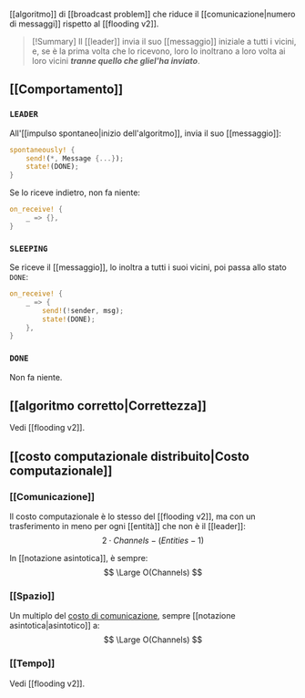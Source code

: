 [[algoritmo]] di [[broadcast problem]] che riduce il [[comunicazione|numero di messaggi]] rispetto al [[flooding v2]].

> [!Summary]
>  Il [[leader]] invia il suo [[messaggio]] iniziale a tutti i vicini, e, se è la prima volta che lo ricevono, loro lo inoltrano a loro volta ai loro vicini ***tranne quello che gliel'ha inviato***.

## [[Comportamento]]

### `LEADER`

All'[[impulso spontaneo|inizio dell'algoritmo]], invia il suo [[messaggio]]:
```rust
spontaneously! {
	send!(*, Message {...});
	state!(DONE);
}
```

Se lo riceve indietro, non fa niente:
```rust
on_receive! {
	_ => {},
}
```

### `SLEEPING`

Se riceve il [[messaggio]], lo inoltra a tutti i suoi vicini, poi passa allo stato `DONE`:
```rust
on_receive! {
	_ => {
		send!(!sender, msg);
		state!(DONE);
	},
}
```

### `DONE`

Non fa niente.

## [[algoritmo corretto|Correttezza]]

Vedi [[flooding v2]].

## [[costo computazionale distribuito|Costo computazionale]]

### [[Comunicazione]]

Il costo computazionale è lo stesso del [[flooding v2]], ma con un trasferimento in meno per ogni [[entità]] che non è il [[leader]]:
$$
2 \cdot Channels - (Entities - 1)
$$

In [[notazione asintotica]], è sempre:
$$
\Large O(Channels)
$$

### [[Spazio]]

Un multiplo del [costo di comunicazione](#Comunicazione), sempre [[notazione asintotica|asintotico]] a:
$$
\Large O(Channels)
$$

### [[Tempo]]

Vedi [[flooding v2]].
